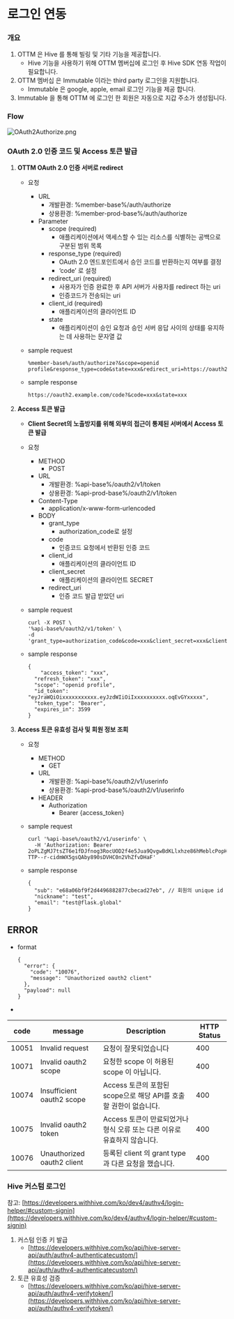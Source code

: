 # 로그인 연동

### 개요

1. OTTM 은 Hive 를 통해 빌링 및 기타 기능을 제공합니다.
   - Hive 기능을 사용하기 위해 OTTM 멤버십에 로그인 후 Hive SDK 연동 작업이 필요합니다.
2. OTTM 멤버십 은 Immutable 이라는 third party 로그인을 지원합니다. 
   - Immutable 은 google, apple, email 로그인 기능을 제공 합니다.
3. Immutable 을 통해 OTTM 에 로그인 한 회원은 자동으로 지갑 주소가 생성됩니다.

### **Flow**

![OAuth2Authorize.png](OAuth2AuthorizeHive.png)

### OAuth 2.0 인증 코드 및 Access 토큰 발급

1. **OTTM OAuth 2.0 인증 서버로 redirect**
    - 요청
        - URL
            - 개발환경: %member-base%/auth/authorize
            - 상용환경: %member-prod-base%/auth/authorize
        - Parameter
            - scope (required)
                - 애플리케이션에서 액세스할 수 있는 리소스를 식별하는 공백으로 구분된 범위 목록
            - response_type (required)
                - OAuth 2.0 엔드포인트에서 승인 코드를 반환하는지 여부를 결정
                - ‘code’ 로 설정
            - redirect_uri (required)
                - 사용자가 인증 완료한 후 API 서버가 사용자를 redirect 하는 uri
                - 인증코드가 전송되는 uri
            - client_id (required)
                - 애플리케이션의 클라이언트 ID
            - state
                - 애플리케이션이 승인 요청과 승인 서버 응답 사이의 상태를 유지하는 데 사용하는 문자열 값
    - sample request

        ```
        %member-base%/auth/authorize?&scope=openid profile&response_type=code&state=xxx&redirect_uri=https://oauth2.example.com/code&client_id=xxx
        ```

    - sample response

        ```
        https://oauth2.example.com/code?&code=xxx&state=xxx
        ```


1. **Access 토큰 발급**
    - **Client Secret의 노출방지를 위해 외부의 접근이 통제된 서버에서 Access 토큰 발급**
    - 요청
        - METHOD
            - POST
        - URL
            - 개발환경: %api-base%/oauth2/v1/token
            - 상용환경: %api-prod-base%/oauth2/v1/token
        - Content-Type
            - application/x-www-form-urlencoded
        - BODY
            - grant_type
                - authorization_code로 설정
            - code
                - 인증코드 요청에서 반환된 인증 코드
            - client_id
                - 애플리케이션의 클라이언트 ID
            - client_secret
                - 애플리케이션의 클라이언트 SECRET
            - redirect_uri
                - 인증 코드 발급 받았던 uri
    - sample request

        ```
        curl -X POST \
        '%api-base%/oauth2/v1/token' \
        -d 'grant_type=authorization_code&code=xxx&client_secret=xxx&client_id=xxx&redirect_uri=https://oauth2.example.com/code'
        ```

    - sample response

        ```
        {
        	"access_token": "xxx",
          "refresh_token": "xxx",
          "scope": "openid profile",
          "id_token": "eyJraWQiOixxxxxxxxxxx.eyJzdWIiOiIxxxxxxxxxx.oqEvGYxxxxx",
          "token_type": "Bearer",
          "expires_in": 3599
        }
        ```


1. **Access 토큰 유효성 검사 및 회원 정보 조회**
    - 요청
        - METHOD
            - GET
        - URL
            - 개발환경: %api-base%/oauth2/v1/userinfo
            - 상용환경: %api-prod-base%/oauth2/v1/userinfo
        - HEADER
            - Authorization
                - Bearer {access_token}
    - sample request

        ```
        curl '%api-base%/oauth2/v1/userinfo' \
          -H 'Authorization: Bearer 2oPLZgMJ7tsZT6e1fDJfnog3RocUOD2f4e5Jua9QvgwBdKLlxhze86hMeblcPopH4XeXESezb1dInlQIGz5k7uA-TTP--r-cidmWX5gsQAby890sDVHC0n2VhZfvDHaF'
        ```

    - sample response

        ```
        {
          "sub": "e68a06bf9f2d4496882877cbecad27eb", // 회원의 unique id
          "nickname": "test",
          "email": "test@flask.global"
        }
        ```


## ERROR

- format

    ```
    {
      "error": {
        "code": "10076",
        "message": "Unauthorized oauth2 client"
      },
      "payload": null
    }
    ```

-

| code | message | Description | HTTP Status |
| --- | --- | --- | --- |
| 10051 | Invalid request | 요청이 잘못되었습니다 | 400 |
| 10071 | Invalid oauth2 scope | 요청한 scope 이 허용된 scope 이 아닙니다. | 400 |
| 10074 | Insufficient oauth2 scope | Access 토큰의 포함된 scope으로 해당 API를 호출 할 권한이 없습니다. | 400 |
| 10075 | Invalid oauth2 token | Access 토큰이 만료되었거나 형식 오류 또는 다른 이유로 유효하지 않습니다. | 400 |
| 10076 | Unauthorized oauth2 client | 등록된 client 의 grant type과 다른 요청을 했습니다. | 400 |

### Hive 커스텀 로그인

참고: [https://developers.withhive.com/ko/dev4/authv4/login-helper/#custom-signin](https://developers.withhive.com/ko/dev4/authv4/login-helper/#custom-signin)

1. 커스텀 인증 키 발급
   - [https://developers.withhive.com/ko/api/hive-server-api/auth/authv4-authenticatecustom/](https://developers.withhive.com/ko/api/hive-server-api/auth/authv4-authenticatecustom/)
2. 토큰 유효성 검증
   - [https://developers.withhive.com/ko/api/hive-server-api/auth/authv4-verifytoken/](https://developers.withhive.com/ko/api/hive-server-api/auth/authv4-verifytoken/)